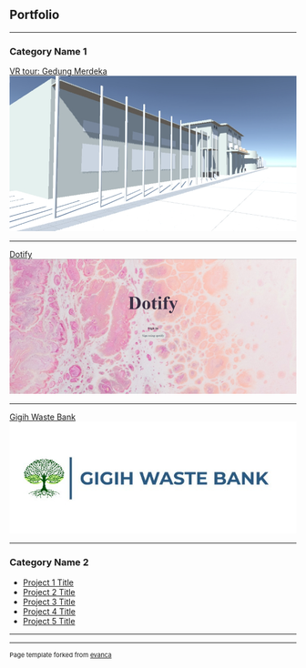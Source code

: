 ## Portfolio

---

### Category Name 1 

[VR tour: Gedung Merdeka](/gedungMerdeka)
<img src="images/vr.jpg?raw=true"/>

---
[Dotify](/dotify)
<img src="images/dotifyHome.PNG?raw=true"/>

---
[Gigih Waste Bank](/GWB)
<img src="images/gwblogo.jpeg?raw=true"/>

---

### Category Name 2

- [Project 1 Title](http://example.com/)
- [Project 2 Title](http://example.com/)
- [Project 3 Title](http://example.com/)
- [Project 4 Title](http://example.com/)
- [Project 5 Title](http://example.com/)

---




---
<p style="font-size:11px">Page template forked from <a href="https://github.com/evanca/quick-portfolio">evanca</a></p>
<!-- Remove above link if you don't want to attibute -->
